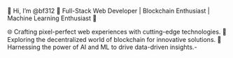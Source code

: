 👋 Hi, I’m @bf312
🚀 Full-Stack Web Developer | Blockchain Enthusiast | Machine Learning Enthusiast 🤖

🌐 Crafting pixel-perfect web experiences with cutting-edge technologies.
🔗 Exploring the decentralized world of blockchain for innovative solutions.
🧠 Harnessing the power of AI and ML to drive data-driven insights.- 
<!---
bf312/bf312 is a ✨ special ✨ repository because its `README.md` (this file) appears on your GitHub profile.
You can click the Preview link to take a look at your changes.
--->
